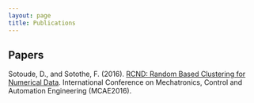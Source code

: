```yaml
---
layout: page
title: Publications
---
```


## Papers

Sotoude, D., and Sotothe, F. (2016). [RCND: Random Based Clustering for Numerical Data](http://ebooks.iospress.nl/volumearticle/45324). International Conference on Mechatronics, Control and Automation Engineering (MCAE2016).

